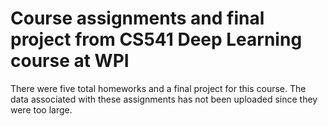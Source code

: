 # Course assignments and final project from CS541 Deep Learning course at WPI
There were five total homeworks and a final project for this course.
The data associated with these assignments has not been uploaded since they were too large.
